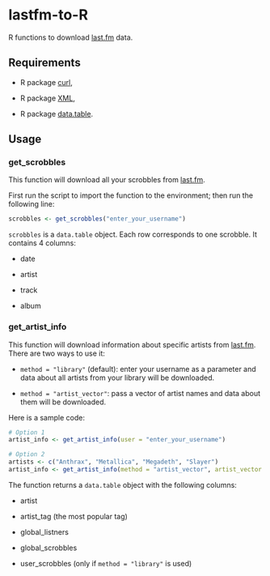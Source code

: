 # lastfm-to-R
R functions to download [last.fm](https://www.last.fm/) data. 

## Requirements

- R package [curl](https://cran.r-project.org/web/packages/curl/),

- R package [XML](https://cran.r-project.org/web/packages/XML/),

- R package [data.table](https://cran.r-project.org/web/packages/data.table/).

## Usage

### get_scrobbles

This function will download all your scrobbles from [last.fm](https://www.last.fm/).

First run the script to import the function to the environment; then run the following line:

```R
scrobbles <- get_scrobbles("enter_your_username")
```

`scrobbles` is a `data.table` object. Each row corresponds to one scrobble. It contains 4 columns:

- date

- artist

- track

- album

### get_artist_info

This function will download information about specific artists from [last.fm](https://www.last.fm/). There are two ways to use it:

- `method = "library"` (default): enter your username as a parameter and data about all artists from your library will be downloaded. 

- `method = "artist_vector"`: pass a vector of artist names and data about them will be downloaded.

Here is a sample code:

```R
# Option 1
artist_info <- get_artist_info(user = "enter_your_username")

# Option 2
artists <- c("Anthrax", "Metallica", "Megadeth", "Slayer")
artist_info <- get_artist_info(method = "artist_vector", artist_vector = artists)
```

The function returns a `data.table` object with the following columns:

- artist

- artist_tag (the most popular tag)

- global_listners

- global_scrobbles

- user_scrobbles (only if `method = "library"` is used)
